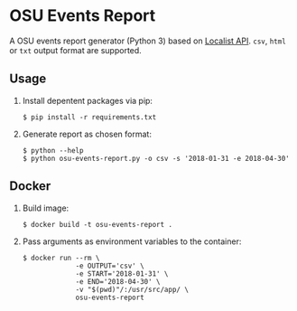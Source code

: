 # OSU Events Report

A OSU events report generator (Python 3) based on [Localist API](https://developer.localist.com/doc/api). `csv`, `html` or `txt` output format are supported.

## Usage

1. Install depentent packages via pip:

    ```
    $ pip install -r requirements.txt
    ```

2. Generate report as chosen format:

    ```
    $ python --help
    $ python osu-events-report.py -o csv -s '2018-01-31 -e 2018-04-30'
    ```

## Docker

1. Build image:

    ```
    $ docker build -t osu-events-report .
    ```

2. Pass arguments as environment variables to the container:

    ```
    $ docker run --rm \
                 -e OUTPUT='csv' \
                 -e START='2018-01-31' \
                 -e END='2018-04-30' \
                 -v "$(pwd)"/:/usr/src/app/ \
                 osu-events-report
    ```
